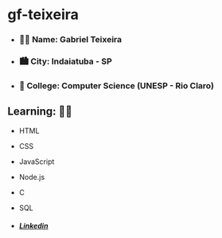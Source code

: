 # gf-teixeira  

- ### 👨‍💻 Name: Gabriel Teixeira
- ### 🏙️ City: Indaiatuba - SP
- ### 🏫 College: Computer Science (UNESP - Rio Claro)



## Learning: 🧑‍🎓
- HTML
- CSS
- JavaScript
- Node.js
- C
- SQL

- ##### [Linkedin ](https://www.linkedin.com/in/gf-teixeira/)

